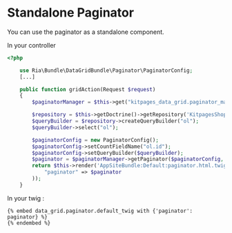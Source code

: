 Standalone Paginator
====================

You can use the paginator as a standalone component.

In your controller

```php
<?php

    use Ria\Bundle\DataGridBundle\Paginator\PaginatorConfig;
    [...]

    public function gridAction(Request $request)
    {
        $paginatorManager = $this->get("kitpages_data_grid.paginator_manager");

        $repository = $this->getDoctrine()->getRepository('KitpagesShopBundle:OrderLine');
        $queryBuilder = $repository->createQueryBuilder("ol");
        $queryBuilder->select("ol");

        $paginatorConfig = new PaginatorConfig();
        $paginatorConfig->setCountFieldName("ol.id");
        $paginatorConfig->setQueryBuilder($queryBuilder);
        $paginator = $paginatorManager->getPaginator($paginatorConfig, $request);
        return $this->render('AppSiteBundle:Default:paginator.html.twig', array(
            "paginator" => $paginator
        ));
    }
```

In your twig :

    {% embed data_grid.paginator.default_twig with {'paginator': paginator} %}
    {% endembed %}

